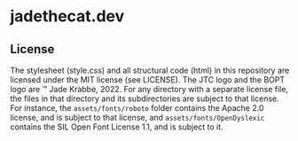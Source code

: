 # jadethecat.dev

## License
The stylesheet (style.css) and all structural code (html) in this repository are licensed under the MIT license (see LICENSE). The JTC logo and the BOPT logo are &trade; Jade Krabbe, 2022. For any directory with a separate license file, the files in that directory and its subdirectories are subject to that license. For instance, the `assets/fonts/roboto` folder contains the Apache 2.0 license, and is subject to that license, and `assets/fonts/OpenDyslexic` contains the SIL Open Font License 1.1, and is subject to it.